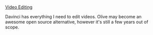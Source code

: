 [Video Editing](2.%20Areas/Video%20Editing.md)

Davinci has everything I need to edit videos. Olive may become an awesome open source alternative, however it's still a few years out of scope.